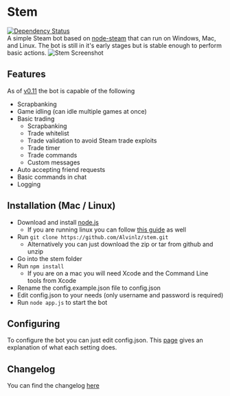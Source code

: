 Stem
====
[![Dependency Status](https://david-dm.org/Alvinlz/stem.png)](https://david-dm.org/Alvinlz/stem)   
A simple Steam bot based on [node-steam](https://github.com/seishun/node-steam) that can run on Windows, Mac, and Linux. The bot is still in it's early stages but is stable enough to perform basic actions.
![Stem Screenshot](https://alvinl.com/cache/stem-github.png)
## Features
As of [v0.11](https://github.com/Alvinlz/stem/releases/tag/v0.11) the bot is capable of the following
- Scrapbanking
- Game idling (can idle multiple games at once)
- Basic trading
  - Scrapbanking
  - Trade whitelist
  - Trade validation to avoid Steam trade exploits
  - Trade timer
  - Trade commands
  - Custom messages
- Auto accepting friend requests
- Basic commands in chat
- Logging

## Installation (Mac / Linux)
- Download and install [node.js](http://nodejs.org/)
  - If you are running linux you can follow [this guide](https://github.com/joyent/node/wiki/Installing-Node.js-via-package-manager) as well
- Run `git clone https://github.com/Alvinlz/stem.git`
  - Alternatively you can just download the zip or tar from github and unzip
- Go into the stem folder
- Run `npm install`
  - If you are on a mac you will need Xcode and the Command Line tools from Xcode 
- Rename the config.example.json file to config.json
- Edit config.json to your needs (only username and password is required)
- Run `node app.js` to start the bot

## Configuring
To configure the bot you can just edit config.json. This [page](https://github.com/Alvinlz/stem/wiki/Configuring-the-bot) gives an explanation of what each setting does.

## Changelog
You can find the changelog [here](https://github.com/Alvinlz/stem/releases)
